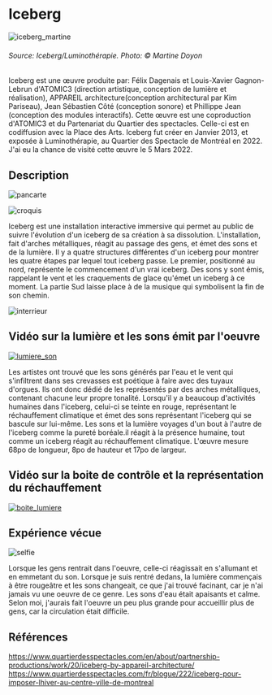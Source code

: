 # Iceberg

![iceberg_martine](/luminotherapie_iceberg/medias/iceberg-martine-.jpg)

###### Source: Iceberg/Luminothérapie. Photo: © Martine Doyon

Iceberg est une œuvre produite par: Félix Dagenais et Louis-Xavier Gagnon-Lebrun d'ATOMIC3 (direction artistique, conception de lumière et réalisation), APPAREIL architecture(conception architectural par Kim Pariseau), Jean Sébastien Côté (conception sonore) et Phillippe Jean (conception des modules interactifs). Cette œuvre est une coproduction d'ATOMIC3 et du Partenariat du Quartier des spectacles. Celle-ci est en codiffusion avec la Place des Arts. Iceberg fut créer en Janvier 2013, et exposée à Luminothérapie, au Quartier des Spectacle de Montréal en 2022. J'ai eu la chance de visité cette œuvre le 5 Mars 2022.


## Description

![pancarte](/luminotherapie_iceberg/medias/pancarte.jpg)

![croquis](/luminotherapie_iceberg/croquis/croquis.jpg)

Iceberg est une installation interactive immersive qui permet au public de suivre l'évolution d'un iceberg de sa création à sa dissolution. L'installation, fait d'arches métalliques, réagit au passage des gens, et émet des sons et de la lumière. Il y a quatre structures différentes d'un iceberg pour montrer les quatre étapes par lequel tout iceberg passe. Le premier, positionné au nord, représente le commencement d'un vrai iceberg. Des sons y sont émis, rappelant le vent et les craquements de glace qu'émet un iceberg à ce moment. La partie Sud laisse place à de la musique qui symbolisent la fin de son chemin.

![interrieur](/luminotherapie_iceberg/medias/interrieur_iceberg.jpg)

## Vidéo sur la lumière et les sons émit par l'oeuvre

[![lumiere_son](https://img.youtube.com/vi/jmyOe0qiU9c/0.jpg)](https://www.youtube.com/shorts/jmyOe0qiU9c)

Les artistes ont trouvé que les sons générés par l'eau et le vent qui s'infiltrent dans ses crevasses est poétique à faire avec des tuyaux d'orgues. Ils ont donc dédié de les représentés par des arches métalliques, contenant chacune leur propre tonalité. Lorsqu'il y a beaucoup d'activités humaines dans l'iceberg, celui-ci se teinte en rouge, représentant le réchauffement climatique et émet des sons représentant l'iceberg qui se bascule sur lui-même. Les sons et la lumière voyages d'un bout à l'autre de l'iceberg comme la pureté boréale.il réagit à la présence humaine, tout comme un iceberg réagit au réchauffement climatique. L'œuvre mesure 68po de longueur, 8po de hauteur et 17po de largeur.

## Vidéo sur la boite de contrôle et la représentation du réchauffement
[![boite_lumiere](https://img.youtube.com/vi/HHqVBNZm3aM/0.jpg)](https://www.youtube.com/shorts/HHqVBNZm3aM)


## Expérience vécue

![selfie](/luminotherapie_iceberg/medias/selfie.jpg)

Lorsque les gens rentrait dans l'oeuvre, celle-ci réagissait en s'allumant et en emmetant du son. Lorsque je suis rentré dedans, la lumière commençais à être rougeâtre et les sons changeait, ce que j'ai trouvé facinant, car je n'ai jamais vu une oeuvre de ce genre. Les sons d'eau était apaisants et calme. Selon moi, j'aurais fait l'oeuvre un peu plus grande pour accueillir plus de gens, car la circulation était difficile.

## Références

https://www.quartierdesspectacles.com/en/about/partnership-productions/work/20/iceberg-by-appareil-architecture/
https://www.quartierdesspectacles.com/fr/blogue/222/iceberg-pour-imposer-lhiver-au-centre-ville-de-montreal


